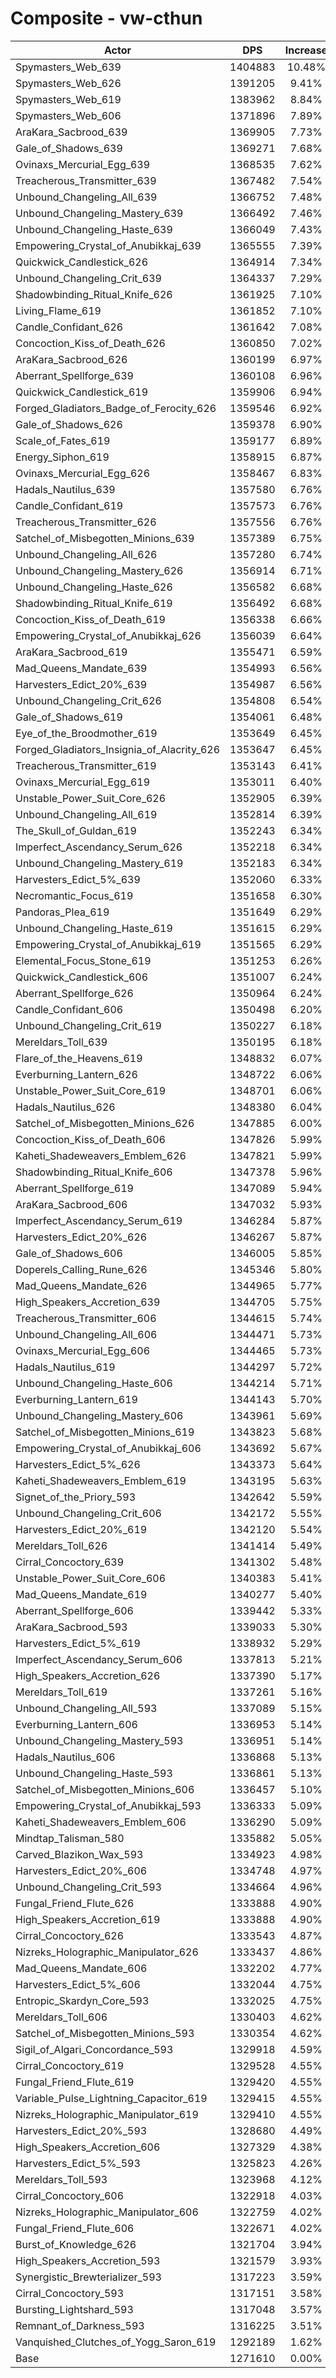 # Composite - vw-cthun
| Actor | DPS | Increase |
|---|:---:|:---:|
|Spymasters_Web_639|1404883|10.48%|
|Spymasters_Web_626|1391205|9.41%|
|Spymasters_Web_619|1383962|8.84%|
|Spymasters_Web_606|1371896|7.89%|
|AraKara_Sacbrood_639|1369905|7.73%|
|Gale_of_Shadows_639|1369271|7.68%|
|Ovinaxs_Mercurial_Egg_639|1368535|7.62%|
|Treacherous_Transmitter_639|1367482|7.54%|
|Unbound_Changeling_All_639|1366752|7.48%|
|Unbound_Changeling_Mastery_639|1366492|7.46%|
|Unbound_Changeling_Haste_639|1366049|7.43%|
|Empowering_Crystal_of_Anubikkaj_639|1365555|7.39%|
|Quickwick_Candlestick_626|1364914|7.34%|
|Unbound_Changeling_Crit_639|1364337|7.29%|
|Shadowbinding_Ritual_Knife_626|1361925|7.10%|
|Living_Flame_619|1361852|7.10%|
|Candle_Confidant_626|1361642|7.08%|
|Concoction_Kiss_of_Death_626|1360850|7.02%|
|AraKara_Sacbrood_626|1360199|6.97%|
|Aberrant_Spellforge_639|1360108|6.96%|
|Quickwick_Candlestick_619|1359906|6.94%|
|Forged_Gladiators_Badge_of_Ferocity_626|1359546|6.92%|
|Gale_of_Shadows_626|1359378|6.90%|
|Scale_of_Fates_619|1359177|6.89%|
|Energy_Siphon_619|1358915|6.87%|
|Ovinaxs_Mercurial_Egg_626|1358467|6.83%|
|Hadals_Nautilus_639|1357580|6.76%|
|Candle_Confidant_619|1357573|6.76%|
|Treacherous_Transmitter_626|1357556|6.76%|
|Satchel_of_Misbegotten_Minions_639|1357389|6.75%|
|Unbound_Changeling_All_626|1357280|6.74%|
|Unbound_Changeling_Mastery_626|1356914|6.71%|
|Unbound_Changeling_Haste_626|1356582|6.68%|
|Shadowbinding_Ritual_Knife_619|1356492|6.68%|
|Concoction_Kiss_of_Death_619|1356338|6.66%|
|Empowering_Crystal_of_Anubikkaj_626|1356039|6.64%|
|AraKara_Sacbrood_619|1355471|6.59%|
|Mad_Queens_Mandate_639|1354993|6.56%|
|Harvesters_Edict_20%_639|1354987|6.56%|
|Unbound_Changeling_Crit_626|1354808|6.54%|
|Gale_of_Shadows_619|1354061|6.48%|
|Eye_of_the_Broodmother_619|1353649|6.45%|
|Forged_Gladiators_Insignia_of_Alacrity_626|1353647|6.45%|
|Treacherous_Transmitter_619|1353143|6.41%|
|Ovinaxs_Mercurial_Egg_619|1353011|6.40%|
|Unstable_Power_Suit_Core_626|1352905|6.39%|
|Unbound_Changeling_All_619|1352814|6.39%|
|The_Skull_of_Guldan_619|1352243|6.34%|
|Imperfect_Ascendancy_Serum_626|1352218|6.34%|
|Unbound_Changeling_Mastery_619|1352183|6.34%|
|Harvesters_Edict_5%_639|1352060|6.33%|
|Necromantic_Focus_619|1351658|6.30%|
|Pandoras_Plea_619|1351649|6.29%|
|Unbound_Changeling_Haste_619|1351615|6.29%|
|Empowering_Crystal_of_Anubikkaj_619|1351565|6.29%|
|Elemental_Focus_Stone_619|1351253|6.26%|
|Quickwick_Candlestick_606|1351007|6.24%|
|Aberrant_Spellforge_626|1350964|6.24%|
|Candle_Confidant_606|1350498|6.20%|
|Unbound_Changeling_Crit_619|1350227|6.18%|
|Mereldars_Toll_639|1350195|6.18%|
|Flare_of_the_Heavens_619|1348832|6.07%|
|Everburning_Lantern_626|1348722|6.06%|
|Unstable_Power_Suit_Core_619|1348701|6.06%|
|Hadals_Nautilus_626|1348380|6.04%|
|Satchel_of_Misbegotten_Minions_626|1347885|6.00%|
|Concoction_Kiss_of_Death_606|1347826|5.99%|
|Kaheti_Shadeweavers_Emblem_626|1347821|5.99%|
|Shadowbinding_Ritual_Knife_606|1347378|5.96%|
|Aberrant_Spellforge_619|1347089|5.94%|
|AraKara_Sacbrood_606|1347032|5.93%|
|Imperfect_Ascendancy_Serum_619|1346284|5.87%|
|Harvesters_Edict_20%_626|1346267|5.87%|
|Gale_of_Shadows_606|1346005|5.85%|
|Doperels_Calling_Rune_626|1345346|5.80%|
|Mad_Queens_Mandate_626|1344965|5.77%|
|High_Speakers_Accretion_639|1344705|5.75%|
|Treacherous_Transmitter_606|1344615|5.74%|
|Unbound_Changeling_All_606|1344471|5.73%|
|Ovinaxs_Mercurial_Egg_606|1344465|5.73%|
|Hadals_Nautilus_619|1344297|5.72%|
|Unbound_Changeling_Haste_606|1344214|5.71%|
|Everburning_Lantern_619|1344143|5.70%|
|Unbound_Changeling_Mastery_606|1343961|5.69%|
|Satchel_of_Misbegotten_Minions_619|1343823|5.68%|
|Empowering_Crystal_of_Anubikkaj_606|1343692|5.67%|
|Harvesters_Edict_5%_626|1343373|5.64%|
|Kaheti_Shadeweavers_Emblem_619|1343195|5.63%|
|Signet_of_the_Priory_593|1342642|5.59%|
|Unbound_Changeling_Crit_606|1342172|5.55%|
|Harvesters_Edict_20%_619|1342120|5.54%|
|Mereldars_Toll_626|1341414|5.49%|
|Cirral_Concoctory_639|1341302|5.48%|
|Unstable_Power_Suit_Core_606|1340383|5.41%|
|Mad_Queens_Mandate_619|1340277|5.40%|
|Aberrant_Spellforge_606|1339442|5.33%|
|AraKara_Sacbrood_593|1339033|5.30%|
|Harvesters_Edict_5%_619|1338932|5.29%|
|Imperfect_Ascendancy_Serum_606|1337813|5.21%|
|High_Speakers_Accretion_626|1337390|5.17%|
|Mereldars_Toll_619|1337261|5.16%|
|Unbound_Changeling_All_593|1337089|5.15%|
|Everburning_Lantern_606|1336953|5.14%|
|Unbound_Changeling_Mastery_593|1336951|5.14%|
|Hadals_Nautilus_606|1336868|5.13%|
|Unbound_Changeling_Haste_593|1336861|5.13%|
|Satchel_of_Misbegotten_Minions_606|1336457|5.10%|
|Empowering_Crystal_of_Anubikkaj_593|1336333|5.09%|
|Kaheti_Shadeweavers_Emblem_606|1336290|5.09%|
|Mindtap_Talisman_580|1335882|5.05%|
|Carved_Blazikon_Wax_593|1334923|4.98%|
|Harvesters_Edict_20%_606|1334748|4.97%|
|Unbound_Changeling_Crit_593|1334664|4.96%|
|Fungal_Friend_Flute_626|1333888|4.90%|
|High_Speakers_Accretion_619|1333888|4.90%|
|Cirral_Concoctory_626|1333543|4.87%|
|Nizreks_Holographic_Manipulator_626|1333437|4.86%|
|Mad_Queens_Mandate_606|1332202|4.77%|
|Harvesters_Edict_5%_606|1332044|4.75%|
|Entropic_Skardyn_Core_593|1332025|4.75%|
|Mereldars_Toll_606|1330403|4.62%|
|Satchel_of_Misbegotten_Minions_593|1330354|4.62%|
|Sigil_of_Algari_Concordance_593|1329918|4.59%|
|Cirral_Concoctory_619|1329528|4.55%|
|Fungal_Friend_Flute_619|1329420|4.55%|
|Variable_Pulse_Lightning_Capacitor_619|1329415|4.55%|
|Nizreks_Holographic_Manipulator_619|1329410|4.55%|
|Harvesters_Edict_20%_593|1328680|4.49%|
|High_Speakers_Accretion_606|1327329|4.38%|
|Harvesters_Edict_5%_593|1325823|4.26%|
|Mereldars_Toll_593|1323968|4.12%|
|Cirral_Concoctory_606|1322918|4.03%|
|Nizreks_Holographic_Manipulator_606|1322759|4.02%|
|Fungal_Friend_Flute_606|1322671|4.02%|
|Burst_of_Knowledge_626|1321704|3.94%|
|High_Speakers_Accretion_593|1321579|3.93%|
|Synergistic_Brewterializer_593|1317223|3.59%|
|Cirral_Concoctory_593|1317151|3.58%|
|Bursting_Lightshard_593|1317048|3.57%|
|Remnant_of_Darkness_593|1316225|3.51%|
|Vanquished_Clutches_of_Yogg_Saron_619|1292189|1.62%|
|Base|1271610|0.00%|
